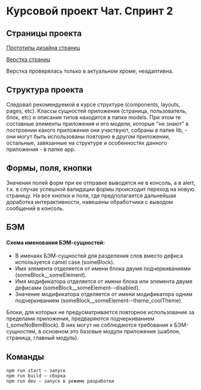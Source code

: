 # Курсовой проект Чат. Спринт 2

## Страницы проекта

[Прототипы дизайна страниц](https://www.figma.com/file/ko0yhDeNEP1BOH26fyuIvl/Sur-Chat?node-id=0%3A1)

[Верстка страниц](https://glistening-cactus-b24c7b.netlify.app/)

Верстка проверялась только в актуальном хроме, неадаптивна.

## Структура проекта

Следовал рекомендуемой в курсе структуре (components, layouts, pages, etc). Классы сущностей приложения (страница, пользователь, блок, etc) и описания типов находятся в папке models. При этом те составные элементы приложения и его модели, которые "не знают" в построении какого приложения они участвуют, собраны в папке lib, - они могут быть использованы повторно в другом приложении, остальные, завязанные на структуре и особенностях данного приложения - в папке app.

## Формы, поля, кнопки

Значения полей форм при ее отправке выводятся не в консоль, а в alert, т.к. в случае успешной валидации формы происходит переход на новую страницу. 
На все кнопки и поля, где предполагается дальнейшая доработка интерактивности, навешены обработчики с выводом сообщений в консоль.

## БЭМ

#### Схема именования БЭМ-сущностей:
- В именаях БЭМ-сущностей для разделения слов вместо дефиса используется camel case (someBlock). 
- Имя элемента отделяется от имени блока двумя подчеркиваниями (someBlock__someElement).
- Имя модификатора отделяется от имени блока или элемента двумя дефисами (someBlock__someElement--disabled).
- Значение модификатора отделяется от имени модификатора одним подчеркиванием (someBlock__someElement--theme_coolTheme).

Блоки, для которых не предусматривается повторное использование за пределами приложения, предваряются подчеркиванием (_someNoBemBlock). 
В них могут не соблюдаются требования к БЭМ-сущностям, в основном это базовые модули приложения (шаблон, страница, главный модуль). 

## Команды

```
npm run start — запуск
npm run build — сборка
npm run dev — запуск в режиме разработки
```
